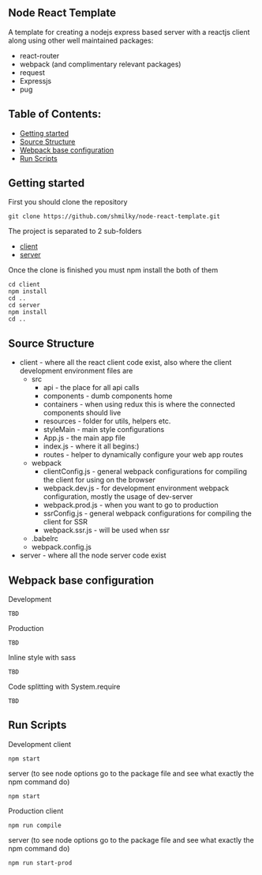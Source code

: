 ## Node React Template

A template for creating a nodejs express based server with a reactjs client along using other well maintained packages:
 - react-router
 - webpack (and complimentary relevant packages)
 - request
 - Expressjs
 - pug

## Table of Contents:
- [Getting started](#getting-started)
- [Source Structure](#source-structure)
- [Webpack base configuration](#webpack-base-configuration)
- [Run Scripts](#run-scripts)

## Getting started

First you should clone the repository
```
git clone https://github.com/shmilky/node-react-template.git
```

The project is separated to 2 sub-folders
- [client](https://github.com/shmilky/node-react-template/tree/master/client)
- [server](https://github.com/shmilky/node-react-template/tree/master/server)

Once the clone is finished you must npm install the both of them
```
cd client
npm install
cd ..
cd server
npm install
cd ..
```

## Source Structure
- client - where all the react client code exist, also where the client development environment files are
    - src
        - api - the place for all api calls
        - components - dumb components home
        - containers - when using redux this is where the connected components should live
        - resources - folder for utils, helpers etc.
        - styleMain - main style configurations
        - App.js - the main app file
        - index.js - where it all begins:)
        - routes - helper to dynamically configure your web app routes
    - webpack
        - clientConfig.js - general webpack configurations for compiling the client for using on the browser
        - webpack.dev.js - for development environment webpack configuration, mostly the usage of dev-server
        - webpack.prod.js - when you want to go to production
        - ssrConfig.js - general webpack configurations for compiling the client for SSR
        - webpack.ssr.js - will be used when ssr
    - .babelrc
    - webpack.config.js
- server - where all the node server code exist

## Webpack base configuration
Development
```
TBD
```

Production
```
TBD
```

Inline style with sass
```
TBD
```

Code splitting with System.require
```
TBD
```

## Run Scripts

Development
client
```
npm start
```
server (to see node options go to the package file and see what exactly the npm command do)
```
npm start
```

Production
client
```
npm run compile
```
server (to see node options go to the package file and see what exactly the npm command do)
```
npm run start-prod
```

